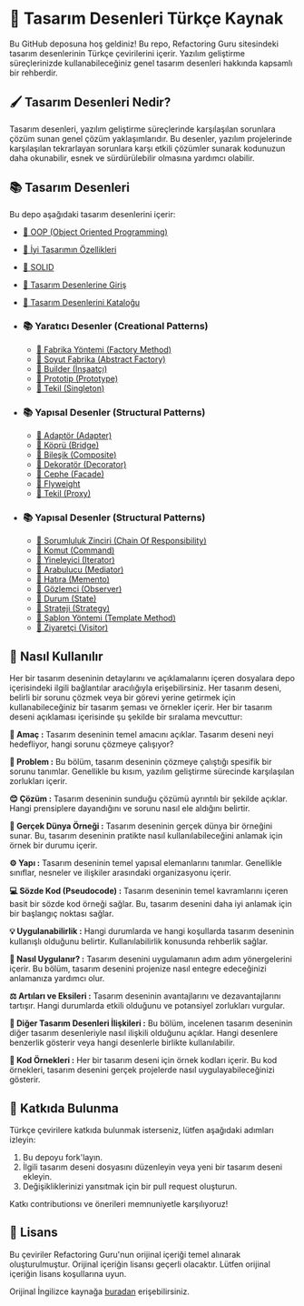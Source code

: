 ﻿
# 🧩 Tasarım Desenleri Türkçe Kaynak

Bu GitHub deposuna hoş geldiniz! Bu repo, Refactoring Guru sitesindeki tasarım desenlerinin Türkçe çevirilerini içerir. Yazılım geliştirme süreçlerinizde kullanabileceğiniz genel tasarım desenleri hakkında kapsamlı bir rehberdir.

## 🖌️ Tasarım Desenleri Nedir?

Tasarım desenleri, yazılım geliştirme süreçlerinde karşılaşılan sorunlara çözüm sunan genel çözüm yaklaşımlarıdır. Bu desenler, yazılım projelerinde karşılaşılan tekrarlayan sorunlara karşı etkili çözümler sunarak kodunuzun daha okunabilir, esnek ve sürdürülebilir olmasına yardımcı olabilir.

## 📚 Tasarım Desenleri

Bu depo aşağıdaki tasarım desenlerini içerir:

- [📖 OOP (Object Oriented Programming)](oop/README.md)
- [📖 İyi Tasarımın Özellikleri](characteristics_of_good_design.md)
- [📖 SOLID](solid.md)
- [📖 Tasarım Desenlerine Giriş](introduction-to-design-paterns.md)
- [📖 Tasarım Desenlerini Kataloğu](catalog-of-design-patterns.md)
  
- ### 📚 Yaratıcı Desenler (Creational Patterns)
  - [📖 Fabrika Yöntemi (Factory Method)](factory_method/README.md)
  - [📖 Soyut Fabrika (Abstract Factory)](abstract_factory/README.md)
  - [📖 Builder (İnşaatçı)](builder/README.md)
  - [📖 Prototip (Prototype)](prototype/README.md)
  - [📖 Tekil (Singleton)](singleton/README.md)

- ### 📚 Yapısal Desenler (Structural Patterns)
  - [📖 Adaptör (Adapter)](adapter/README.md)
  - [📖 Köprü (Bridge)](bridge/README.md)
  - [📖 Bileşik (Composite)](composite/README.md)
  - [📖 Dekoratör (Decorator)](decorator/README.md)
  - [📖 Cephe (Facade)](facade/README.md)
  - [📖 Flyweight ](flyweight/README.md)
  - [📖 Tekil (Proxy)](proxy/README.md)
 
- ### 📚 Yapısal Desenler (Structural Patterns)
  - [📖 Sorumluluk Zinciri (Chain Of Responsibility)](CoR/README.md)
  - [📖 Komut (Command)](command/README.md)
  - [📖 Yineleyici (Iterator)](iterator/README.md)
  - [📖 Arabulucu (Mediator)](mediator/README.md)
  - [📖 Hatıra (Memento)](memento/README.md)
  - [📖 Gözlemci (Observer)](observer/README.md)
  - [📖 Durum (State)](state/README.md)
  - [📖 Strateji (Strategy)](strategy/README.md)
  - [📖 Şablon Yöntemi (Template Method)](template_method/README.md)
  - [📖 Ziyaretçi (Visitor)](visitor/README.md)
  

## 🚀 Nasıl Kullanılır

Her bir tasarım deseninin detaylarını ve açıklamalarını içeren dosyalara depo içerisindeki ilgili bağlantılar aracılığıyla erişebilirsiniz. Her tasarım deseni, belirli bir sorunu çözmek veya bir görevi yerine getirmek için kullanabileceğiniz bir tasarım şeması ve örnekler içerir. Her bir tasarım deseni açıklaması içerisinde şu şekilde bir sıralama mevcuttur:

**💬 Amaç :**
Tasarım deseninin temel amacını açıklar. Tasarım deseni neyi hedefliyor, hangi sorunu çözmeye çalışıyor?

**🙁 Problem :**
Bu bölüm, tasarım deseninin çözmeye çalıştığı spesifik bir sorunu tanımlar. Genellikle bu kısım, yazılım geliştirme sürecinde karşılaşılan zorlukları içerir.

**😊 Çözüm :**
Tasarım deseninin sunduğu çözümü ayrıntılı bir şekilde açıklar. Hangi prensiplere dayandığını ve sorunu nasıl ele aldığını belirtir.

**🚙 Gerçek Dünya Örneği :**
Tasarım deseninin gerçek dünya bir örneğini sunar. Bu, tasarım deseninin pratikte nasıl kullanılabileceğini anlamak için örnek bir durumu içerir.

**⚙️ Yapı :**
Tasarım deseninin temel yapısal elemanlarını tanımlar. Genellikle sınıflar, nesneler ve ilişkiler arasındaki organizasyonu içerir.

**💻 Sözde Kod (Pseudocode) :**
Tasarım deseninin temel kavramlarını içeren basit bir sözde kod örneği sağlar. Bu, tasarım desenini daha iyi anlamak için bir başlangıç noktası sağlar.

**💡 Uygulanabilirlik :**
Hangi durumlarda ve hangi koşullarda tasarım deseninin kullanışlı olduğunu belirtir. Kullanılabilirlik konusunda rehberlik sağlar.

**📝 Nasıl Uygulanır? :**
Tasarım desenini uygulamanın adım adım yönergelerini içerir. Bu bölüm, tasarım desenini projenize nasıl entegre edeceğinizi anlamanıza yardımcı olur.

**⚖️ Artıları ve Eksileri :**
Tasarım deseninin avantajlarını ve dezavantajlarını tartışır. Hangi durumlarda etkili olduğunu ve potansiyel zorlukları vurgular.

**🔀 Diğer Tasarım Desenleri İlişkileri :**
Bu bölüm, incelenen tasarım deseninin diğer tasarım desenleriyle nasıl ilişkili olduğunu açıklar. Hangi desenlere benzerlik gösterir veya hangi desenlerle birlikte kullanılabilir.

**👾 Kod Örnekleri :**
Her bir tasarım deseni için örnek kodları içerir. Bu kod örnekleri, tasarım desenini gerçek projelerde nasıl uygulayabileceğinizi gösterir.

## 🤝 Katkıda Bulunma

Türkçe çevirilere katkıda bulunmak isterseniz, lütfen aşağıdaki adımları izleyin:

1. Bu depoyu fork'layın.
2. İlgili tasarım deseni dosyasını düzenleyin veya yeni bir tasarım deseni ekleyin.
3. Değişikliklerinizi yansıtmak için bir pull request oluşturun.

Katkı contributionsı ve önerileri memnuniyetle karşılıyoruz!

## 📜 Lisans

Bu çeviriler Refactoring Guru'nun orijinal içeriği temel alınarak oluşturulmuştur. Orijinal içeriğin lisansı geçerli olacaktır. Lütfen orijinal içeriğin lisans koşullarına uyun.

Orijinal İngilizce kaynağa [buradan](https://refactoring.guru/design-patterns) erişebilirsiniz.


